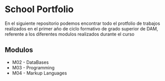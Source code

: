 # School Portfolio

En el siguiente repositorio podemos encontrar todo el protfolio de trabajos realizados en el primer año de ciclo formativo de grado superior de DAM, 
referente a los diferentes modulos realizados durante el curso

## Modulos
<ul>
  <li>M02 - DataBases</li>
  <li>M03 - Programming</li>
  <li>M04 - Markup Languages</li>
</ul>

